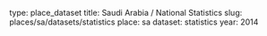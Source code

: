 type: place_dataset
title: Saudi Arabia / National Statistics
slug: places/sa/datasets/statistics
place: sa
dataset: statistics
year: 2014
